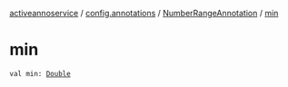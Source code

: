 [activeannoservice](../../index.md) / [config.annotations](../index.md) / [NumberRangeAnnotation](index.md) / [min](./min.md)

# min

`val min: `[`Double`](https://kotlinlang.org/api/latest/jvm/stdlib/kotlin/-double/index.html)